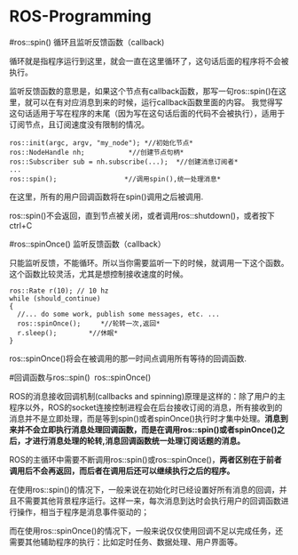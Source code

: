 # ROS-Programming

#ros::spin()
循环且监听反馈函数（callback)

循环就是指程序运行到这里，就会一直在这里循环了，这句话后面的程序将不会被执行。

监听反馈函数的意思是，如果这个节点有callback函数，那写一句ros::spin()在这里，就可以在有对应消息到来的时候，运行callback函数里面的内容。
我觉得写这句话适用于写在程序的末尾（因为写在这句话后面的代码不会被执行），适用于订阅节点，且订阅速度没有限制的情况。
```
ros::init(argc, argv, "my_node"); *//初始化节点*
ros::NodeHandle nh;           *//创建节点句柄*
ros::Subscriber sub = nh.subscribe(...);  *//创建消息订阅者*
...
ros::spin();                 *//调用spin(),统一处理消息*
```
在这里，所有的用户回调函数将在spin()调用之后被调用.

ros::spin()不会返回，直到节点被关闭，或者调用ros::shutdown()，或者按下ctrl+C


#ros::spinOnce()
监听反馈函数（callback）

只能监听反馈，不能循环。所以当你需要监听一下的时候，就调用一下这个函数。
这个函数比较灵活，尤其是想控制接收速度的时候。
```
ros::Rate r(10); // 10 hz
while (should_continue)
{
  //... do some work, publish some messages, etc. ...
  ros::spinOnce();     *//轮转一次,返回*
  r.sleep();        *//休眠*
}
```
ros::spinOnce()将会在被调用的那一时间点调用所有等待的回调函数.


#回调函数与ros::spin()  ros::spinOnce()

ROS的消息接收回调机制(callbacks and spinning)原理是这样的：除了用户的主程序以外，ROS的socket连接控制进程会在后台接收订阅的消息，所有接收到的消息并不是立即处理，而是等到spin()或者spinOnce()执行时才集中处理。**消息到来并不会立即执行消息处理回调函数，而是在调用ros::spin()或者spinOnce()之后，才进行消息处理的轮转,消息回调函数统一处理订阅话题的消息。**

ROS的主循环中需要不断调用ros::spin()或ros::spinOnce()，**两者区别在于前者调用后不会再返回，而后者在调用后还可以继续执行之后的程序。**

在使用ros::spin()的情况下，一般来说在初始化时已经设置好所有消息的回调，并且不需要其他背景程序运行。这样一来，每次消息到达时会执行用户的回调函数进行操作，相当于程序是消息事件驱动的；

而在使用ros::spinOnce()的情况下，一般来说仅仅使用回调不足以完成任务，还需要其他辅助程序的执行：比如定时任务、数据处理、用户界面等。
